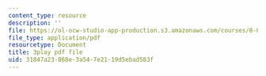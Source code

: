 ```yaml
---
content_type: resource
description: ''
file: https://ol-ocw-studio-app-production.s3.amazonaws.com/courses/8-05-quantum-physics-ii-fall-2013/31847a23868e3a547e2119d5ebad583f_4WsMeqCKpgI.pdf
file_type: application/pdf
resourcetype: Document
title: 3play pdf file
uid: 31847a23-868e-3a54-7e21-19d5ebad583f
---
```

